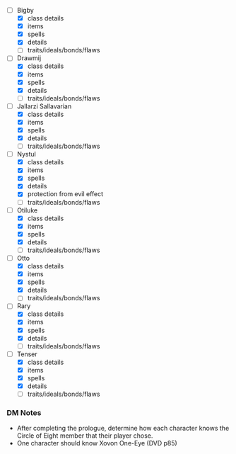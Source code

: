  - [ ] Bigby
   - [x] class details
   - [x] items
   - [x] spells
   - [x] details
   - [ ] traits/ideals/bonds/flaws
 - [ ] Drawmij
   - [x] class details
   - [x] items
   - [x] spells
   - [x] details
   - [ ] traits/ideals/bonds/flaws
 - [ ] Jallarzi Sallavarian
   - [x] class details
   - [x] items
   - [x] spells
   - [x] details
   - [ ] traits/ideals/bonds/flaws
 - [ ] Nystul
   - [x] class details
   - [x] items
   - [x] spells
   - [x] details
   - [x] protection from evil effect
   - [ ] traits/ideals/bonds/flaws
 - [ ] Otiluke
   - [x] class details
   - [x] items
   - [x] spells
   - [x] details
   - [ ] traits/ideals/bonds/flaws
 - [ ] Otto
   - [x] class details
   - [x] items
   - [x] spells
   - [x] details
   - [ ] traits/ideals/bonds/flaws
 - [ ] Rary
   - [x] class details
   - [x] items
   - [x] spells
   - [x] details
   - [ ] traits/ideals/bonds/flaws
 - [ ] Tenser
   - [x] class details
   - [x] items
   - [x] spells
   - [x] details
   - [ ] traits/ideals/bonds/flaws

### DM Notes
- After completing the prologue, determine how each character knows the Circle of Eight member that their player chose.
- One character should know Xovon One-Eye (DVD p85)
